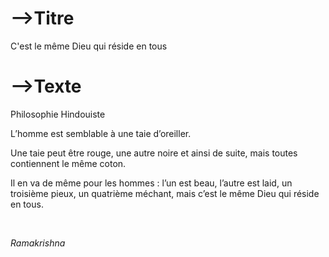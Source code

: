 # -->Titre

C'est le même Dieu qui réside en tous



# -->Texte

Philosophie Hindouiste



L’homme est semblable à une taie d’oreiller. 

Une taie peut être rouge, une autre noire et ainsi de suite, mais toutes contiennent le même coton. 

Il en va de même pour les hommes : l’un est beau, l’autre est laid, un troisième pieux, un quatrième méchant, mais c’est le même Dieu qui réside en tous. 

<br>

*Ramakrishna*



